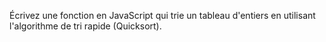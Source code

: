  Écrivez une fonction en JavaScript qui trie un tableau d'entiers en utilisant l'algorithme de tri rapide (Quicksort).
